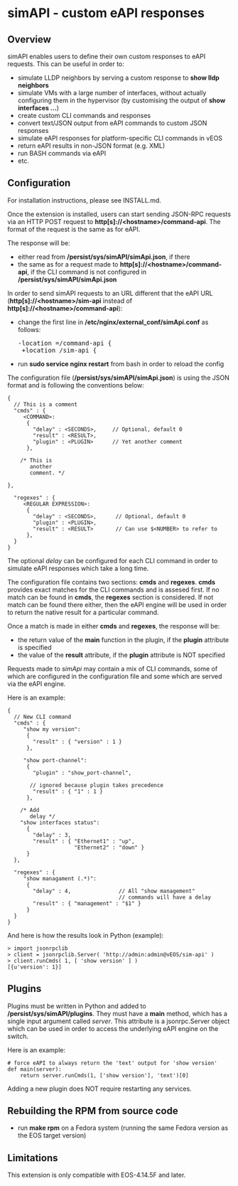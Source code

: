# simAPI - custom eAPI responses

## Overview
simAPI enables users to define their own custom responses to eAPI requests. This can be useful in order to:
 - simulate LLDP neighbors by serving a custom response to **show lldp neighbors**
 - simulate VMs with a large number of interfaces, without actually configuring them in the hypervisor (by customising the output of **show interfaces ...**)
 - create custom CLI commands and responses
 - convert text/JSON output from eAPI commands to custom JSON responses
 - simulate eAPI responses for platform-specific CLI commands in vEOS
 - return eAPI results in non-JSON format (e.g. XML)
 - run BASH commands via eAPI
 - etc.

## Configuration
For installation instructions, please see INSTALL.md.

Once the extension is installed, users can start sending JSON-RPC requests via an HTTP POST request to **http[s]://\<hostname\>/command-api**. The format of the request is the same as for eAPI.

The response will be:
 - either read from **/persist/sys/simAPI/simApi.json**, if there
 - the same as for a request made to **http[s]://\<hostname\>/command-api**, if the CLI command is not configured in **/persist/sys/simAPI/simApi.json**

In order to send simAPI requests to an URL different that the eAPI URL (**http[s]://\<hostname\>/sim-api** instead of **http[s]://\<hostname\>/command-api**):

 - change the first line in **/etc/nginx/external_conf/simApi.conf** as follows:

    <pre>-location =/command-api {
    +location /sim-api {</pre>

 - run **sudo service nginx restart** from bash in order to reload the config

The configuration file (**/persist/sys/simAPI/simApi.json**) is using the JSON format and is following the conventions below:

```
{
  // This is a comment
  "cmds" : {
     <COMMAND>:
      { 
        "delay" : <SECONDS>,     // Optional, default 0       
        "result" : <RESULT>,
        "plugin" : <PLUGIN>      // Yet another comment
      },

    /* This is
       another 
       comment. */

},

  "regexes" : {
     <REGULAR EXPRESSION>:
      { 
        "delay" : <SECONDS>,      // Optional, default 0       
        "plugin" : <PLUGIN>,
        "result" : <RESULT>       // Can use $<NUMBER> to refer to 
      },
  }
}
```

The optional *delay* can be configured for each CLI command in order to simulate eAPI responses which take a long time.

The configuration file contains two sections: **cmds** and **regexes**. **cmds** provides exact matches for the CLI commands and is assesed first. If no match can be found in **cmds**, the **regexes** section is considered. If not match can be found there either, then the eAPI engine will be used in order to return the native result for a particular command.

Once a match is made in either **cmds** and **regexes**, the response will be:
 - the return value of the **main** function in the plugin, if the **plugin** attribute is specified
 - the value of the **result** attribute, if the **plugin** attribute is NOT specified

Requests made to *simApi* may contain a mix of CLI commands, some of which are configured in the configuration file and some which are served via the eAPI engine.

Here is an example:
```
{
  // New CLI command
  "cmds" : {
     "show my version": 
      { 
        "result" : { "version" : 1 } 
      },

     "show port-channel": 
      { 
        "plugin" : "show_port-channel",

       // ignored because plugin takes precedence
        "result" : { "1" : 1 } 
      },

    /* Add
       delay */
    "show interfaces status": 
      { 
        "delay" : 3,
        "result" : { "Ethernet1" : "up",
                     "Ethernet2" : "down" } 
      }
  },

  "regexes" : {
     "show managament (.*)": 
      { 
        "delay" : 4,               // All "show management" 
                                   // commands will have a delay
        "result" : { "management" : "$1" } 
      }
  }
}
```

And here is how the results look in Python (example):
```
> import jsonrpclib
> client = jsonrpclib.Server( 'http://admin:admin@vEOS/sim-api' )
> client.runCmds( 1, [ 'show version' ] )
[{u'version': 1}]
```

## Plugins

Plugins must be written in Python and added to **/persist/sys/simAPI/plugins**. They must have a **main** method, which has a single input argument called *server*. This attribute is a jsonrpc.Server object which can be used in order to access the underlying eAPI engine on the switch.

Here is an example:

```
# force eAPI to always return the 'text' output for 'show version'
def main(server):
    return server.runCmds(1, ['show version'], 'text')[0]
```

Adding a new plugin does NOT require restarting any services.

## Rebuilding the RPM from source code

 - run **make rpm** on a Fedora system (running the same Fedora version as the EOS target version)

## Limitations

This extension is only compatible with EOS-4.14.5F and later.
